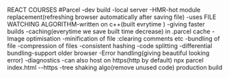 REACT COURSES
#Parcel
-dev build
-local server
-HMR-hot module replacement(refreshing browser automatically after saving file) 
-uses FILE WATCHING ALGORITHM-written on c++(built evrytime )
-giving faster builds -caching(everytime we save built time decrease) in .parcel cache
-Image optimisation
-minification of file :clearing comments etc
-bundling of file
-compression of files
-consistent hashing
-code splitting
-differential bundling-support older browser
-Error handling(giving beautiful looking error)
-diagnostics
-can also host on https(http by default) npx parcel index.html --https
-tree shaking algo(remove unused code)
production build

